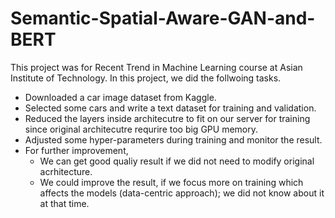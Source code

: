 # Semantic-Spatial-Aware-GAN-and-BERT

This project was for Recent Trend in Machine Learning course at Asian Institute of Technology.
In this project, we did the follwoing tasks.
- Downloaded a car image dataset from Kaggle.
- Selected some cars and write a text dataset for training and validation.
- Reduced the layers inside architecutre to fit on our server for training since original architecutre requrire too big GPU memory.
- Adjusted some hyper-parameters during training and monitor the result.
- For further improvement,
  - We can get good qualiy result if we did not need to modify original acrhitecture.
  - We could improve the result, if we focus more on training which affects the models (data-centric approach); we did not know about it at that time.
